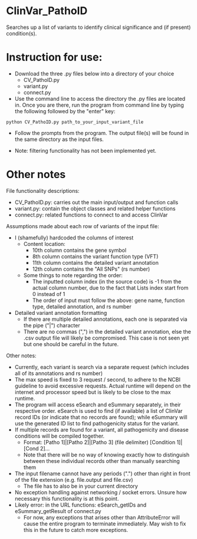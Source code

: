 # ClinVar_PathoID
Searches up a list of variants to identify clinical significance and (if present) condition(s).

# Instruction for use:
- Download the three .py files below into a directory of your choice
  - CV_PathoID.py
  - variant.py
  - connect.py
- Use the command line to access the directory the .py files are located in. Once you are there, run the program from command line by typing the following followed by the "enter" key:
```
python CV_PathoID.py path_to_your_input_variant_file
```
- Follow the prompts from the program. The output file(s) will be found in the same directory as the input files.
* Note: filtering functionality has not been implemented yet.


# Other notes
File functionality descriptions:
 - CV_PathoID.py: carries out the main input/output and function calls
 - variant.py: contain the object classes and related helper functions
 - connect.py: related functions to connect to and access ClinVar

Assumptions made about each row of variants of the input file:
- I (shamefully) hardcoded the columns of interest
  - Content location:
    - 10th column contains the gene symbol
    - 8th column contains the variant function type (VFT)
    - 11th column contains the detailed variant annotation
    - 12th column contains the "All SNPs" (rs number)
  - Some things to note regarding the order:
    - The inputted column index (in the source code) is -1 from the actual column number, due to the fact that Lists index start from 0 instead of 1
    - The order of input must follow the above: gene name, function type, detailed annotation, and rs number
- Detailed variant annotation formatting
  - If there are multiple detailed annotations, each one is separated via the pipe ("|") character
  - There are no commas (",") in the detailed variant annotation, else the .csv output file will likely be compromised. This case is not seen yet but one should be careful in the future.

Other notes:
- Currently, each variant is search via a separate request (which includes all of its annotations and rs number)
- The max speed is fixed to 3 request / second, to adhere to the NCBI guideline to avoid excessive requests. Actual runtime will depend on the internet and processor speed but is likely to be close to the max runtime.
- The program will access eSearch and eSummary separately, in their respective order. eSearch is used to find (if available) a list of ClinVar record IDs (or indicate that no records are found); while eSummary will use the generated ID list to find pathogenicity status for the variant.
- If multiple records are found for a variant, all pathogenicity and disease conditions will be compiled together.
  - Format: [Patho 1]|[Patho 2]|[Patho 3] (file delimiter) [Condition 1]|[Cond 2]...
  - Note that there will be no way of knowing exactly how to distinguish between these individual records other than manually searching them
- The input filename cannot have any periods (".") other than right in front of the file extension (e.g. file.output and file.csv)
  - The file has to also be in your current directory
- No exception handling against networking / socket errors. Unsure how necessary this functionality is at this point.
- Likely error: in the URL functions: eSearch_getIDs and eSummary_getResult of connect.py
  - For now, any exceptions that arises other than AttributeError will cause the entire program to terminate immediately. May wish to fix this in the future to catch more exceptions.
